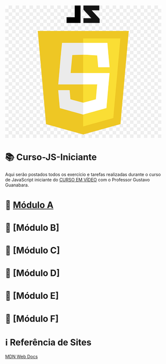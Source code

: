 ![image](https://github.com/leosviana/Curso-JS/blob/main/extras/imagem-javascript.jpg)

# :books: Curso-JS-Iniciante

Aqui serão postados todos os exercício e tarefas realizadas durante o curso de JavaScript iniciante do [CURSO EM VÍDEO](https://www.youtube.com/watch?v=1-w1RfGIov4&list=PLHz_AreHm4dlsK3Nr9GVvXCbpQyHQl1o1) com o Professor Gustavo Guanabara.

# :file_folder: [Módulo A](https://github.com/leosviana/Curso-JS/blob/main/Modulo%2A/README.md)<br>
# :file_folder: [Módulo B]<!-- (https://github.com/leosviana/Curso-JS/blob/main/Modulo%2B/README.md)<br> --><br>
# :file_folder: [Módulo C]<!-- (https://github.com/leosviana/Curso-JS/blob/main/Modulo%2C/README.md)<br> --><br>
# :file_folder: [Módulo D]<!-- (https://github.com/leosviana/Curso-JS/blob/main/Modulo%2D/README.md)<br> --><br>
# :file_folder: [Módulo E]<!-- (https://github.com/leosviana/Curso-JS/blob/main/Modulo%2E/README.md)<br> --><br>
# :file_folder: [Módulo F]<!-- (https://github.com/leosviana/Curso-JS/blob/main/Modulo%2F/README.md)<br> --><br>

# :information_source: Referência de Sites
[MDN Web Docs](https://developer.mozilla.org/pt-BR/) <a target="blank_"><br>
